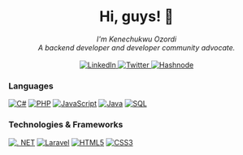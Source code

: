 <h1 align="center">Hi, guys! 🚀</h1>

<p align="center">
    <i>
        I'm Kenechukwu Ozordi<br>
        A backend developer and developer community advocate.<br>
    </i><br>
    <a href="https://www.linkedin.com/in/ken-ozordi">
        <img src="https://img.shields.io/badge/LinkedIn-blue?style=flat-square&logo=linkedin" alt="LinkedIn">
    </a>
    <a href="https://twitter.com/ozordi_ken">
        <img src="https://img.shields.io/badge/Twitter-blue?style=flat-square&logo=twitter" alt="Twitter">
    </a>
    <a href="https://hashnode.com/@OzordiKen">
        <img src="https://img.shields.io/badge/Hashnode-blue?style=flat-square&logo=Hashnode" alt="Hashnode">
    </a>
</p>

### Languages
[![C#](https://img.shields.io/badge/csharp-black?style=for-the-badge&logo=csharp)](https://github.com/kenozordi)
[![PHP](https://img.shields.io/badge/php-black?style=for-the-badge&logo=php)](https://github.com/kenozordi)
[![JavaScript](https://img.shields.io/badge/javascript-black?style=for-the-badge&logo=javascript)](https://github.com/kenozordi)
[![Java](https://img.shields.io/badge/java-black?style=for-the-badge&logo=openjdk)](https://github.com/kenozordi)
[![SQL](https://img.shields.io/badge/sql-black?style=for-the-badge&logo=mysql)](https://github.com/kenozordi)

### Technologies & Frameworks
[![. NET](https://img.shields.io/badge/dotnet-black?style=for-the-badge&logo=dotnet)](https://github.com/kenozordi)
[![Laravel](https://img.shields.io/badge/laravel-black?style=for-the-badge&logo=laravel)](https://github.com/kenozordi)
[![HTML5](https://img.shields.io/badge/html5-black?style=for-the-badge&logo=html5)](https://github.com/kenozordi)
[![CSS3](https://img.shields.io/badge/css3-black?style=for-the-badge&logo=css3)](https://github.com/kenozordi)
<!--

<details>
<p align="center">
  <a href="https://github.com/wervlad">
    <img src="http://github-profile-summary-cards.vercel.app/api/cards/profile-details?username=kenozordi&theme=transparent" />
  </a>
  <a href="https://github.com/wervlad">
    <img src="https://github-readme-streak-stats.herokuapp.com/?user=kenozordi&hide_border=true&card_width=338&theme=transparent" />
  </a>
  <a href="https://github.com/wervlad">
    <img src="http://github-profile-summary-cards.vercel.app/api/cards/stats?username=kenozordi&theme=transparent" />
  </a>
  <a href="https://github.com/wervlad">
    <img src="https://github-readme-stats.vercel.app/api/top-langs/?username=kenozordi&langs_count=10&exclude_repo=&hide=jupyter%20notebook,vim%20script,cmake,makefile,batchfile,emacs%20lisp,css,html&layout=default&card_width=699&hide_border=true&theme=transparent" />
  </a>
</p>
</details>

<p align="center">
  <a href="https://github.com/wervlad">
    <img src="https://komarev.com/ghpvc/?username=kenozordi&color=blue&style=flat)" />
  </a>
</p>
-->

<!--

- 🔭 I’m currently working on ...
- 🌱 I’m currently learning ...
- 👯 I’m looking to collaborate on ...
- 🤔 I’m looking for help with ...
- 💬 Ask me about ...
- 📫 How to reach me: ...
- 😄 Pronouns: ...
- ⚡ Fun fact: ...
-->
